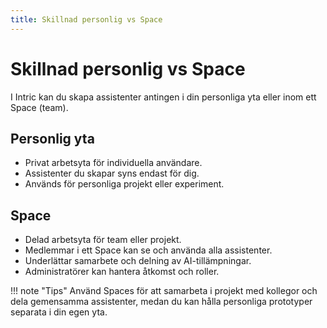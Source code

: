 ```yaml
---
title: Skillnad personlig vs Space
---
```


# Skillnad personlig vs Space

I Intric kan du skapa assistenter antingen i din personliga yta eller inom ett Space (team).

## Personlig yta

- Privat arbetsyta för individuella användare.
- Assistenter du skapar syns endast för dig.
- Används för personliga projekt eller experiment.

## Space

- Delad arbetsyta för team eller projekt.
- Medlemmar i ett Space kan se och använda alla assistenter.
- Underlättar samarbete och delning av AI-tillämpningar.
- Administratörer kan hantera åtkomst och roller.

!!! note "Tips"
    Använd Spaces för att samarbeta i projekt med kollegor och dela gemensamma assistenter, medan du kan hålla personliga prototyper separata i din egen yta.